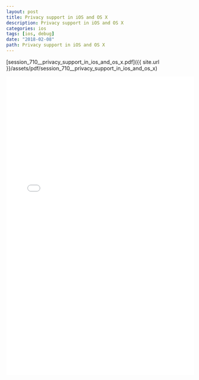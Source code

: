 ```yaml
---
layout: post
title: Privacy support in iOS and OS X
description: Privacy support in iOS and OS X
categories: ios
tags: [ios, debug]
date: "2018-02-08"
path: Privacy support in iOS and OS X
---
```


[session_710__privacy_support_in_ios_and_os_x.pdf]({{ site.url }}/assets/pdf/session_710__privacy_support_in_ios_and_os_x)  

<embed src="/assets/pdf/session_710__privacy_support_in_ios_and_os_x.pdf" type="application/pdf" width="100%" height="800em" />
